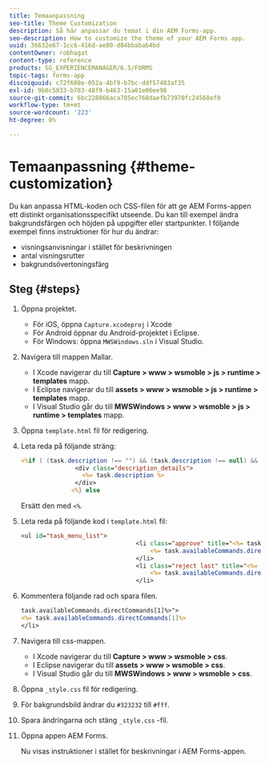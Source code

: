 ```yaml
---
title: Temaanpassning
seo-title: Theme Customization
description: Så här anpassar du temat i din AEM Forms-app.
seo-description: How to customize the theme of your AEM Forms app.
uuid: 36632e67-1cc6-416d-ae80-d84bbabab4bd
contentOwner: robhagat
content-type: reference
products: SG_EXPERIENCEMANAGER/6.5/FORMS
topic-tags: forms-app
discoiquuid: c72f608e-052a-4bf9-b7bc-ddf57483af35
exl-id: 9b8c5933-b783-48f9-b463-15a01e06ee98
source-git-commit: 6bc228866aca785ec768daefb73970fc24568ef0
workflow-type: tm+mt
source-wordcount: '223'
ht-degree: 0%

---
```


# Temaanpassning {#theme-customization}

Du kan anpassa HTML-koden och CSS-filen för att ge AEM Forms-appen ett distinkt organisationsspecifikt utseende. Du kan till exempel ändra bakgrundsfärgen och höjden på uppgifter eller startpunkter. I följande exempel finns instruktioner för hur du ändrar:

* visningsanvisningar i stället för beskrivningen
* antal visningsrutter
* bakgrundsövertoningsfärg

## Steg {#steps}

1. Öppna projektet.

   * För iOS, öppna `Capture.xcodeproj` i Xcode
   * För Android öppnar du Android-projektet i Eclipse.
   * För Windows: öppna `MWSWindows.sln` i Visual Studio.

1. Navigera till mappen Mallar.

   * I Xcode navigerar du till **Capture > www > wsmoble > js > runtime > templates** mapp.
   * I Eclipse navigerar du till **assets > www > wsmoble > js > runtime > templates** mapp.
   * I Visual Studio går du till **MWSWindows > www > wsmoble > js > runtime > templates** mapp.

1. Öppna `template.html` fil för redigering.
1. Leta reda på följande sträng:

   ```jsp
   <%if ( (task.description !== "") && (task.description !== null) && (typeof task.description !== null) && (typeof task.description !== 'undefined') ) {%>
                  <div class="description_details">
                    <%= task.description %>
                  </div>
                 <%} else
   ```

   Ersätt den med `<%`.

1. Leta reda på följande kod i `template.html` fil:

   ```jsp
   <ul id="task_menu_list">
                                   <li class="approve" title="<%= task.availableCommands.directCommands[0]%>" data-routename="<%= task.availableCommands.directCommands[0]%>">
                                       <%= task.availableCommands.directCommands[0]%>
                                   </li>
                                   <li class="reject last" title="<%= task.availableCommands.directCommands[1]%>" data-routename="<%= task.availableCommands.directCommands[1]%>">
                                       <%= task.availableCommands.directCommands[1]%>
                                   </li>
   ```

1. Kommentera följande rad och spara filen.

   ```jsp
   task.availableCommands.directCommands[1]%>">
   <%= task.availableCommands.directCommands[1]%>
   </li>
   ```

1. Navigera till css-mappen.

   * I Xcode navigerar du till **Capture > www > wsmoble > css**.
   * I Eclipse navigerar du till **assets > www > wsmoble > css**.
   * I Visual Studio går du till **MWSWindows > www > wsmoble > css**.

1. Öppna `_style.css` fil för redigering.
1. För bakgrundsbild ändrar du `#323232` till `#fff`.
1. Spara ändringarna och stäng `_style.css` -fil.
1. Öppna appen AEM Forms.

   Nu visas instruktioner i stället för beskrivningar i AEM Forms-appen.
